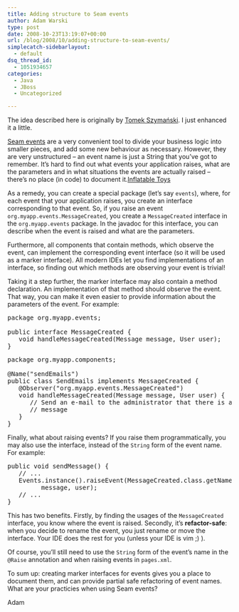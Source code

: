 ```yaml
---
title: Adding structure to Seam events
author: Adam Warski
type: post
date: 2008-10-23T13:19:07+00:00
url: /blog/2008/10/adding-structure-to-seam-events/
simplecatch-sidebarlayout:
  - default
dsq_thread_id:
  - 1051934657
categories:
  - Java
  - JBoss
  - Uncategorized

---
```

The idea described here is originally by [Tomek Szymański][1]. I just enhanced it a little.

[Seam events][2] are a very convenient tool to divide your business logic into smaller pieces, and add some new behaviour as necessary. However, they are very unstructured &#8211; an event name is just a String that you&#8217;ve got to remember. It&#8217;s hard to find out what events your application raises, what are the parameters and in what situations the events are actually raised &#8211; there&#8217;s no place (in code) to document it.[Inflatable Toys][3]

As a remedy, you can create a special package (let&#8217;s say `events`), where, for each event that your application raises, you create an interface corresponding to that event. So, if you raise an event `org.myapp.events.MessageCreated`, you create a `MessageCreated` interface in the `org.myapp.events` package. In the javadoc for this interface, you can describe when the event is raised and what are the parameters.

Furthermore, all components that contain methods, which observe the event, can implement the corresponding event interface (so it will be used as a marker interface). All modern IDEs let you find implementations of an interface, so finding out which methods are observing your event is trivial!

Taking it a step further, the marker interface may also contain a method declaration. An implementation of that method should observe the event. That way, you can make it even easier to provide information about the parameters of the event. For example:

<pre lang="java" line="1" escape="true">package org.myapp.events;

public interface MessageCreated {
   void handleMessageCreated(Message message, User user);
}
</pre>

<pre lang="java" line="1" escape="true">package org.myapp.components;

@Name("sendEmails")
public class SendEmails implements MessageCreated {
   @Observer("org.myapp.events.MessageCreated")
   void handleMessageCreated(Message message, User user) {
      // Send an e-mail to the administrator that there is a new 
      // message
   }
}
</pre>

Finally, what about raising events? If you raise them programmatically, you may also use the interface, instead of the `String` form of the event name. For example:

<pre lang="java" line="1" escape="true">public void sendMessage() {
   // ...
   Events.instance().raiseEvent(MessageCreated.class.getName(), 
         message, user);
   // ...
}
</pre>

This has two benefits. Firstly, by finding the usages of the `MessageCreated` interface, you know where the event is raised. Secondly, it&#8217;s **refactor-safe**: when you decide to rename the event, you just rename or move the interface. Your IDE does the rest for you (unless your IDE is vim ;) ).

Of course, you&#8217;ll still need to use the `String` form of the event&#8217;s name in the `@Raise` annotation and when raising events in `pages.xml`.

To sum up: creating marker interfaces for events gives you a place to document them, and can provide partial safe refactoring of event names. What are your practicies when using Seam events?

Adam

 [1]: http://szimano.org
 [2]: http://docs.jboss.com/seam/latest/reference/en-US/html/events.html#d0e5201
 [3]: http://www.china-inflatable.co.uk/Wholesale-4-b0-Inflatable-Toys/

